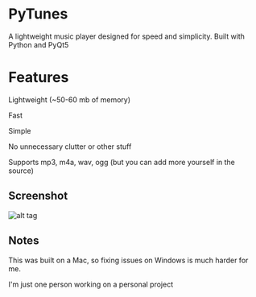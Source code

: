 PyTunes
=======
A lightweight music player designed for speed and simplicity. Built with Python and PyQt5

# Features
Lightweight (~50-60 mb of memory)

Fast

Simple

No unnecessary clutter or other stuff

Supports mp3, m4a, wav, ogg (but you can add more yourself in the source)

## Screenshot
![alt tag](https://github.com/chaNcharge/PyTunes/blob/master/screenshot.png)

## Notes
This was built on a Mac, so fixing issues on Windows is much harder for me.

I'm just one person working on a personal project
